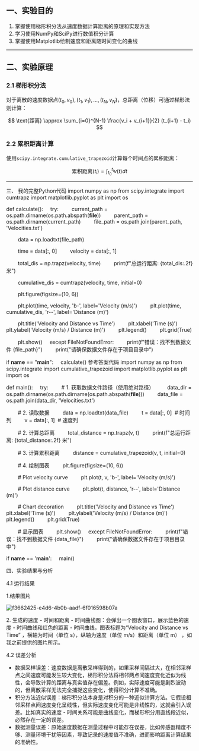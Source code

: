 ## 一、实验目的

1. 掌握使用梯形积分法从速度数据计算距离的原理和实现方法
2. 学习使用NumPy和SciPy进行数值积分计算
3. 掌握使用Matplotlib绘制速度和距离随时间变化的曲线

---

## 二、实验原理

### 2.1 梯形积分法

对于离散的速度数据点$(t_0,v_0),(t_1,v_1),...,(t_N,v_N)$，总距离（位移）可通过梯形法则计算：

$$
\text{距离} \approx \sum_{i=0}^{N-1} \frac{v_i + v_{i+1}}{2} (t_{i+1} - t_i)
$$

### 2.2 累积距离计算

使用`scipy.integrate.cumulative_trapezoid`计算每个时间点的累积距离：

$$
\text{累积距离}(t_i) = \int_{t_0}^{t_i} v(t)dt
$$

--- 
三、
我的完整Python代码 
import numpy as np
from scipy.integrate import cumtrapz
import matplotlib.pyplot as plt
import os

def calculate():
    try:
        current_path = os.path.dirname(os.path.abspath(__file__))
        parent_path = os.path.dirname(current_path)
        file_path = os.path.join(parent_path, 'Velocities.txt')

        data = np.loadtxt(file_path)

        time = data[:, 0]
        velocity = data[:, 1]

        total_dis = np.trapz(velocity, time)
        print(f"总运行距离: {total_dis:.2f} 米")

        cumulative_dis = cumtrapz(velocity, time, initial=0)

        plt.figure(figsize=(10, 6))

        plt.plot(time, velocity, 'b-', label='Velocity (m/s)')
        plt.plot(time, cumulative_dis, 'r--', label='Distance (m)')

        plt.title('Velocity and Distance vs Time')
        plt.xlabel('Time (s)')
        plt.ylabel('Velocity (m/s) / Distance (m)')
        plt.legend()
        plt.grid(True)

        plt.show()
    except FileNotFoundError:
        print(f"错误：找不到数据文件 {file_path}")
        print("请确保数据文件存在于项目目录中")


if __name__ == "__main__":
    calculate()
参考答案代码
import numpy as np
from scipy.integrate import cumulative_trapezoid
import matplotlib.pyplot as plt
import os


def main():
    try:
        # 1. 获取数据文件路径（使用绝对路径）
        data_dir = os.path.dirname(os.path.dirname(os.path.abspath(__file__)))
        data_file = os.path.join(data_dir, 'Velocities.txt')

        # 2. 读取数据
        data = np.loadtxt(data_file)
        t = data[:, 0]  # 时间列
        v = data[:, 1]  # 速度列

        # 2. 计算总距离
        total_distance = np.trapz(v, t)
        print(f"总运行距离: {total_distance:.2f} 米")

        # 3. 计算累积距离
        distance = cumulative_trapezoid(v, t, initial=0)

        # 4. 绘制图表
        plt.figure(figsize=(10, 6))

        # Plot velocity curve
        plt.plot(t, v, 'b-', label='Velocity (m/s)')

        # Plot distance curve
        plt.plot(t, distance, 'r--', label='Distance (m)')

        # Chart decoration
        plt.title('Velocity and Distance vs Time')
        plt.xlabel('Time (s)')
        plt.ylabel('Velocity (m/s) / Distance (m)')
        plt.legend()
        plt.grid(True)

        # 显示图表
        plt.show()
    except FileNotFoundError:
        print(f"错误：找不到数据文件 {data_file}")
        print("请确保数据文件存在于项目目录中")


if __name__ == '__main__':
    main()



四、实验结果与分析

4.1 运行结果

1.结果图片

![f3662425-e4d6-4b0b-aadf-6f016598b07a](https://github.com/user-attachments/assets/46b792a4-6305-4a3d-8d81-af4f0b412494)



2. 生成的速度 - 时间和距离 - 时间曲线图：会弹出一个图表窗口，展示蓝色的速度 - 时间曲线和红色的距离 - 时间曲线，图表标题为“Velocity and Distance vs Time” ，横轴为时间（单位 s），纵轴为速度（单位 m/s）和距离（单位 m） ，如我之前提供的图片所示。

4.2 误差分析

- 数据采样误差：速度数据是离散采样得到的，如果采样间隔过大，在相邻采样点之间速度可能发生较大变化，梯形积分法将相邻两点间速度变化近似为线性，会导致计算的距离与真实值存在偏差。例如，实际速度可能是剧烈波动的，但离散采样无法完全捕捉这些变化，使得积分计算不准确。
- 积分方法近似误差：梯形积分法本身是对积分的一种近似计算方法。它假设相邻采样点间速度变化呈线性，但实际速度变化可能是非线性的，这就会引入误差。比如真实的速度 - 时间关系可能是曲线变化，而梯形积分用直线段近似，必然存在一定的误差。
- 数据测量误差：原始速度数据在测量过程中可能存在误差，比如传感器精度不够、测量环境干扰等因素，导致记录的速度值不准确，进而影响距离计算结果的准确性。
